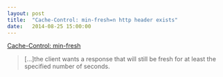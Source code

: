 ```yaml
---
layout: post
title:  "Cache-Control: min-fresh=n http header exists"
date:   2014-08-25 15:00:00
---
```


[Cache-Control: min-fresh](http://www.w3.org/Protocols/rfc2616/rfc2616-sec14.html#sec14.9.3)

> [...]the client wants a response that will still be fresh for at least the specified number of seconds.